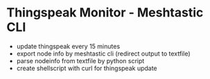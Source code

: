 # Thingspeak Monitor - Meshtastic CLI

* update thingspeak every 15 minutes
* export node info by meshtastic cli (redirect output to textfile)
* parse nodeinfo from textfile by python script
* create shellscript with curl for thingspeak update
